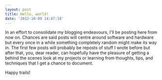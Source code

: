 ```yaml
---
layout: post
title: Hello, world!
date: '2012-10-09 14:47:18'
---
```


In an effort to consolidate my blogging endeavours, I'll be posting here from now on. Chances are said posts will centre around software and hardware but every once in a while something completely random might make its way in. The first few posts will probably be reposts of stuff I wrote before but after that, you, dear reader, can hopefully have the pleasure of getting a behind the scenes look at my projects or learning from thoughts, tips, and techniques that I get a chance to document.

Happy trails!
